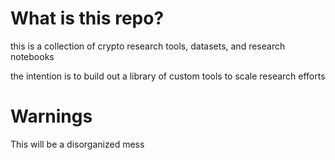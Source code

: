 # What is this repo? 

this is a collection of crypto research tools, datasets, and research notebooks 

the intention is to build out a library of custom tools to scale research efforts

# Warnings 

This will be a disorganized mess 